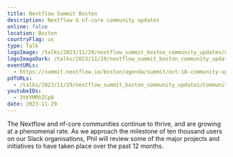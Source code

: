 ```yaml
---
title: Nextflow Summit Boston
description: Nextflow & nf-core community updates
online: false
location: Boston
countryFlag: us
type: Talk
logoImage: /talks/2023/11/29/nextflow_summit_boston_community_updates/nextflow_summit_2023.svg
logoImageDark: /talks/2023/11/29/nextflow_summit_boston_community_updates/nextflow_summit_2023_darkbg.svg
eventURLs:
  - https://summit.nextflow.io/boston/agenda/summit/oct-18-community-updates/
pdfURLs:
  - /talks/2023/11/29/nextflow_summit_boston_community_updates/Community_Updates.pdf
youtubeIDs:
  - 3tKYMRhZCp8
date: 2023-11-29
---
```


The Nextflow and nf-core communities continue to thrive, and are growing at a phenomenal rate. As we approach the milestone of ten thousand users on our Slack organisations, Phil will review some of the major projects and initiatives to have taken place over the past 12 months.
